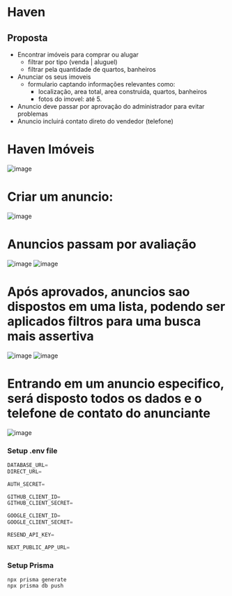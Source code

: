 # Haven

## Proposta

- Encontrar imóveis para comprar ou alugar
    - filtrar por tipo (venda | aluguel)
    - filtrar pela quantidade de quartos, banheiros
- Anunciar os seus imoveis
    - formulario captando informações relevantes como:
        - localização, area total, area construida, quartos, banheiros
        - fotos do imovel: até 5.
- Anuncio deve passar por aprovação do administrador para evitar problemas
- Anuncio incluirá contato direto do vendedor (telefone)

# Haven Imóveis

![image](https://github.com/Eddi3MS/haven/assets/75024157/7dda6b6f-2629-414a-9c65-3834af4d8465)

# Criar um anuncio:

![image](https://github.com/Eddi3MS/haven/assets/75024157/cb046d93-1516-4285-a5b1-233360e33468)

# Anuncios passam por avaliação

![image](https://github.com/Eddi3MS/haven/assets/75024157/a5066ba6-fdb2-4097-b82b-06441d98bde4)
![image](https://github.com/Eddi3MS/haven/assets/75024157/06de7b1a-0747-44cd-b8db-c6bd97679e21)

# Após aprovados, anuncios sao dispostos em uma lista, podendo ser aplicados filtros para uma busca mais assertiva

![image](https://github.com/Eddi3MS/haven/assets/75024157/2ebfbd7d-7f97-43f5-b132-c4374a3cdbb1)
![image](https://github.com/Eddi3MS/haven/assets/75024157/6f691afe-66c6-48c8-aa32-1f426c091a5e)

# Entrando em um anuncio especifico, será disposto todos os dados e o telefone de contato do anunciante

![image](https://github.com/Eddi3MS/haven/assets/75024157/337e4700-2ae2-487c-802a-d3d1d098dec3)


### Setup .env file

```js
DATABASE_URL=
DIRECT_URL=

AUTH_SECRET=

GITHUB_CLIENT_ID=
GITHUB_CLIENT_SECRET=

GOOGLE_CLIENT_ID=
GOOGLE_CLIENT_SECRET=

RESEND_API_KEY=

NEXT_PUBLIC_APP_URL=
```

### Setup Prisma

```shell
npx prisma generate
npx prisma db push
```
